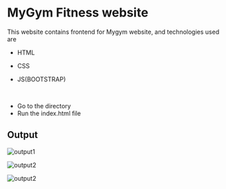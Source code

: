 # MyGym Fitness website
This website contains frontend for Mygym website, and technologies used are 
* HTML    
 
* CSS

* JS(BOOTSTRAP)

<br>



- Go to the directory
- Run the index.html file

## Output

![output1](https://github.com/jay-2000/Web-dev-mini-projects/blob/gymweb/MyGym%20Website/images/output/output1.png)

![output2](https://github.com/jay-2000/Web-dev-mini-projects/blob/gymweb/MyGym%20Website/images/output/output2.png)

![output2](https://github.com/jay-2000/Web-dev-mini-projects/blob/gymweb/MyGym%20Website/images/output/output3.png?raw=true)

